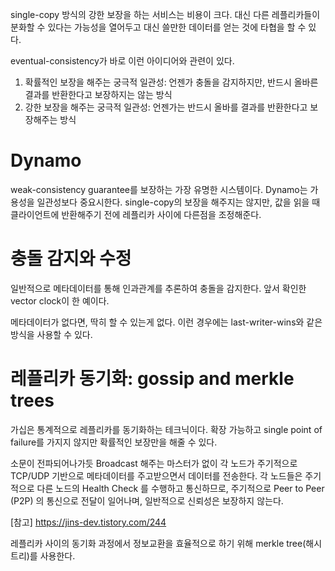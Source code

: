 single-copy 방식의 강한 보장을 하는 서비스는 비용이 크다. 대신 다른 레플리카들이 분화할 수 있다는 가능성을 열어두고 대신 쓸만한 데이터를 얻는 것에 타협을 할 수 있다. 

eventual-consistency가 바로 이런 아이디어와 관련이 있다.

1. 확률적인 보장을 해주는 궁극적 일관성: 언젠가 충돌을 감지하지만, 반드시 올바른 결과를 반환한다고 보장하지는 않는 방식
2. 강한 보장을 해주는 궁극적 일관성: 언젠가는 반드시 올바를 결과를 반환한다고 보장해주는 방식

Dynamo
=
weak-consistency guarantee를 보장하는 가장 유명한 시스템이다.
Dynamo는 가용성을 일관성보다 중요시한다. single-copy의 보장을 해주지는 않지만, 값을 읽을 때 클라이언트에 반환해주기 전에 레플리카 사이에 다른점을 조정해준다.

충돌 감지와 수정
=
일반적으로 메타데이터를 통해 인과관계를 추론하여 충돌을 감지한다. 앞서 확인한 vector clock이 한 예이다. 

메타데이터가 없다면, 딱히 할 수 있는게 없다. 이런 경우에는 last-writer-wins와 같은 방식을 사용할 수 있다.

레플리카 동기화: gossip and merkle trees
=
가십은 통계적으로 레플리카를 동기화하는 테크닉이다. 확장 가능하고 single point of failure를 가지지 않지만 확률적인 보장만을 해줄 수 있다.

소문이 전파되어나가듯 Broadcast 해주는 마스터가 없이 각 노드가 주기적으로 TCP/UDP 기반으로 메타데이터를 주고받으면서 데이터를 전송한다. 각 노드들은 주기적으로 다른 노드의 Health Check 를 수행하고 통신하므로, 주기적으로 Peer to Peer (P2P) 의 통신으로 전달이 일어나며, 일반적으로 신뢰성은 보장하지 않는다.

[참고]
https://jins-dev.tistory.com/244

레플리카 사이의 동기화 과정에서 정보교환을 효율적으로 하기 위해 merkle tree(해시 트리)를 사용한다.

